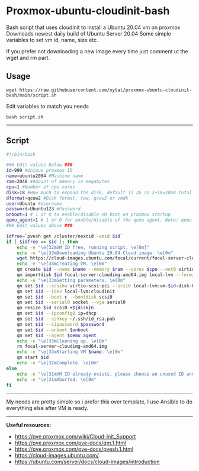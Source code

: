 # Proxmox-ubuntu-cloudinit-bash
Bash script that uses cloudinit to install a Ubuntu 20.04 vm on proxmox
Downloads newest daily build of Ubuntu Server 20.04
Some simple variables to set vm id, name, size etc.

If you prefer not downloading a new image every time just comment ut the wget and rm part.

## Usage

`wget https://raw.githubusercontent.com/oytal/proxmox-ubuntu-cloudinit-bash/main/script.sh`

Edit variables to match you needs

`bash script.sh`

---

## Script

```sh
#!/bin/bash

### Edit values below ###
id=999 #Unique proxmox ID 
name=ubuntu2004 #Machine name
ram=2048 #Amount of memory in megabytes
cpu=1 #Number of cpu cores
disk=18 #How much to expand the disk, default is 2G so 2+18=20GB total
dformat=qcow2 #Disk format, raw, qcow2 or vmdk
user=Ubuntu #Username
password=Ubuntu123 #Password
onboot=1 # 1 or 0 to enable/disable VM boot on proxmox startup
qemu_agent=1 # 1 or 0 for enable/disable of the qemu agent. Note: qemu-guest-agent needs to be installed in the VM afterwards
### Edit values above ###

idfree=`pvesh get /cluster/nextid -vmid $id`
if [ $idfree == $id ]; then
    echo -e "\e[32mVM ID free, running script. \e[0m]"
    echo -e "\e[33mDownloading Ubuntu 20.04 Cloud image. \e[0m"
    wget https://cloud-images.ubuntu.com/focal/current/focal-server-cloudimg-amd64.img
    echo -e "\e[33mCreating VM. \e[0m"
    qm create $id --name $name --memory $ram --cores $cpu --net0 virtio,bridge=vmbr0
    qm importdisk $id focal-server-cloudimg-amd64.img local-lvm --format $dformat
    echo -e "\e[33mSetting parameters. \e[0m"
    qm set $id --scsihw virtio-scsi-pci --scsi0 local-lvm:vm-$id-disk-0
    qm set $id --ide2 local-lvm:cloudinit
    qm set $id --boot c --bootdisk scsi0
    qm set $id --serial0 socket --vga serial0
    qm resize $id scsi0 +${disk}G
    qm set $id --ipconfig0 ip=dhcp
    qm set $id --sshkey ~/.ssh/id_rsa.pub
    qm set $id --cipassword $password
    qm set $id --onboot $onboot
    qm set $id --agent $qemu_agent
    echo -e "\e[33mCleaning up. \e[0m"
    rm focal-server-cloudimg-amd64.img
    echo -e "\e[33mStarting VM $name. \e[0m"
    qm start $id
    echo -e "\e[32mComplete. \e[0m"
else
    echo -e "\e[31mVM ID already exists, please choose an unused ID and run scrip again. \e[0m"
    echo -e "\e[31mAborted. \e[0m"
fi
```

---

My needs are pretty simple so i prefer this over template, I use Ansible to do everything else after VM is ready.

---

**Useful resources:**
- https://pve.proxmox.com/wiki/Cloud-Init_Support
- https://pve.proxmox.com/pve-docs/qm.1.html
- https://pve.proxmox.com/pve-docs/pvesh.1.html
- https://cloud-images.ubuntu.com/
- https://ubuntu.com/server/docs/cloud-images/introduction